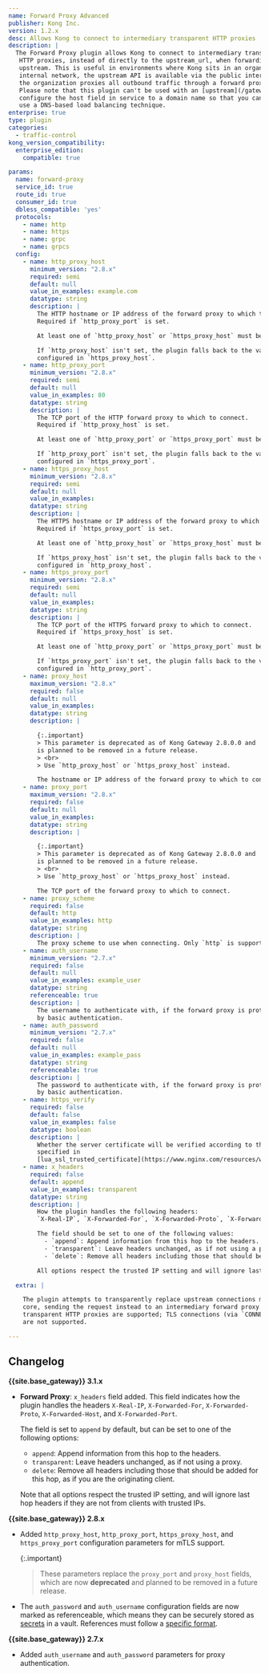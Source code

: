 ```yaml
---
name: Forward Proxy Advanced
publisher: Kong Inc.
version: 1.2.x
desc: Allows Kong to connect to intermediary transparent HTTP proxies
description: |
  The Forward Proxy plugin allows Kong to connect to intermediary transparent
   HTTP proxies, instead of directly to the upstream_url, when forwarding requests
   upstream. This is useful in environments where Kong sits in an organization's
   internal network, the upstream API is available via the public internet, and
   the organization proxies all outbound traffic through a forward proxy server.
   Please note that this plugin can't be used with an [upstream](/gateway/latest/get-started/comprehensive/load-balancing/). As a workaround for load balancing,
   configure the host field in service to a domain name so that you can
   use a DNS-based load balancing technique.
enterprise: true
type: plugin
categories:
  - traffic-control
kong_version_compatibility:
  enterprise_edition:
    compatible: true

params:
  name: forward-proxy
  service_id: true
  route_id: true
  consumer_id: true
  dbless_compatible: 'yes'
  protocols:
    - name: http
    - name: https
    - name: grpc
    - name: grpcs
  config:
    - name: http_proxy_host
      minimum_version: "2.8.x"
      required: semi
      default: null
      value_in_examples: example.com
      datatype: string
      description: |
        The HTTP hostname or IP address of the forward proxy to which to connect.
        Required if `http_proxy_port` is set.

        At least one of `http_proxy_host` or `https_proxy_host` must be specified.

        If `http_proxy_host` isn't set, the plugin falls back to the value
        configured in `https_proxy_host`.
    - name: http_proxy_port
      minimum_version: "2.8.x"
      required: semi
      default: null
      value_in_examples: 80
      datatype: string
      description: |
        The TCP port of the HTTP forward proxy to which to connect.
        Required if `http_proxy_host` is set.

        At least one of `http_proxy_port` or `https_proxy_port` must be specified.

        If `http_proxy_port` isn't set, the plugin falls back to the value
        configured in `https_proxy_port`.
    - name: https_proxy_host
      minimum_version: "2.8.x"
      required: semi
      default: null
      value_in_examples:
      datatype: string
      description: |
        The HTTPS hostname or IP address of the forward proxy to which to connect.
        Required if `https_proxy_port` is set.

        At least one of `http_proxy_host` or `https_proxy_host` must be specified.

        If `https_proxy_host` isn't set, the plugin falls back to the value
        configured in `http_proxy_host`.
    - name: https_proxy_port
      minimum_version: "2.8.x"
      required: semi
      default: null
      value_in_examples:
      datatype: string
      description: |
        The TCP port of the HTTPS forward proxy to which to connect.
        Required if `https_proxy_host` is set.

        At least one of `http_proxy_port` or `https_proxy_port` must be specified.

        If `https_proxy_port` isn't set, the plugin falls back to the value
        configured in `http_proxy_port`.
    - name: proxy_host
      maximum_version: "2.8.x"
      required: false
      default: null
      value_in_examples:
      datatype: string
      description: |

        {:.important}
        > This parameter is deprecated as of Kong Gateway 2.8.0.0 and
        is planned to be removed in a future release.
        > <br>
        > Use `http_proxy_host` or `https_proxy_host` instead.

        The hostname or IP address of the forward proxy to which to connect.
    - name: proxy_port
      maximum_version: "2.8.x"
      required: false
      default: null
      value_in_examples:
      datatype: string
      description: |

        {:.important}
        > This parameter is deprecated as of Kong Gateway 2.8.0.0 and
        is planned to be removed in a future release.
        > <br>
        > Use `http_proxy_host` or `https_proxy_host` instead.

        The TCP port of the forward proxy to which to connect.
    - name: proxy_scheme
      required: false
      default: http
      value_in_examples: http
      datatype: string
      description: |
        The proxy scheme to use when connecting. Only `http` is supported.
    - name: auth_username
      minimum_version: "2.7.x"
      required: false
      default: null
      value_in_examples: example_user
      datatype: string
      referenceable: true
      description: |
        The username to authenticate with, if the forward proxy is protected
        by basic authentication.
    - name: auth_password
      minimum_version: "2.7.x"
      required: false
      default: null
      value_in_examples: example_pass
      datatype: string
      referenceable: true
      description: |
        The password to authenticate with, if the forward proxy is protected
        by basic authentication.
    - name: https_verify
      required: false
      default: false
      value_in_examples: false
      datatype: boolean
      description: |
        Whether the server certificate will be verified according to the CA certificates
        specified in
        [lua_ssl_trusted_certificate](https://www.nginx.com/resources/wiki/modules/lua/#lua-ssl-trusted-certificate).
    - name: x_headers
      required: false
      default: append
      value_in_examples: transparent
      datatype: string
      description: |
        How the plugin handles the following headers:
        `X-Real-IP`, `X-Forwarded-For`, `X-Forwarded-Proto`, `X-Forwarded-Host`, and `X-Forwarded-Port`.

        The field should be set to one of the following values:
          - `append`: Append information from this hop to the headers.
          - `transparent`: Leave headers unchanged, as if not using a proxy.
          - `delete`: Remove all headers including those that should be added for this hop, as if you are the originating client.

        All options respect the trusted IP setting and will ignore last hop headers if they are not from clients with trusted IPs.

  extra: |

    The plugin attempts to transparently replace upstream connections made by Kong
    core, sending the request instead to an intermediary forward proxy. Only
    transparent HTTP proxies are supported; TLS connections (via `CONNECT`)
    are not supported.

---
```

## Changelog

**{{site.base_gateway}} 3.1.x**

- **Forward Proxy**: `x_headers` field added. This field indicates how the plugin handles the headers
  `X-Real-IP`, `X-Forwarded-For`, `X-Forwarded-Proto`, `X-Forwarded-Host`, and `X-Forwarded-Port`.

  The field is set to `append` by default, but can be set to one of the following options:
  - `append`: Append information from this hop to the headers.
  - `transparent`: Leave headers unchanged, as if not using a proxy.
  - `delete`: Remove all headers including those that should be added for this hop, as if you are the originating client.

  Note that all options respect the trusted IP setting, and will ignore last hop headers if they are not from clients with trusted IPs.

**{{site.base_gateway}} 2.8.x**

* Added `http_proxy_host`, `http_proxy_port`, `https_proxy_host`, and
`https_proxy_port` configuration parameters for mTLS support.

    {:.important}
    > These parameters replace the `proxy_port` and `proxy_host` fields, which
    are now **deprecated** and planned to be removed in a future release.

* The `auth_password` and `auth_username` configuration fields are now marked as
referenceable, which means they can be securely stored as
[secrets](/gateway/latest/plan-and-deploy/security/secrets-management/getting-started)
in a vault. References must follow a [specific format](/gateway/latest/kong-enterprise/security/secrets-management/reference-format/).

**{{site.base_gateway}} 2.7.x**

* Added `auth_username` and `auth_password` parameters for proxy authentication.
